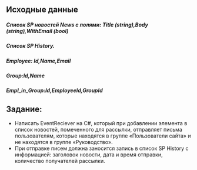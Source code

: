 ## Исходные данные

##### Список SP новостей News с полями: Title (string),Body (string),WithEmail (bool)
##### Список SP History.
##### Employee: Id,Name,Email
##### Group:Id,Name
##### Empl_in_Group:Id,EmployeeId,GroupId

## Задание:

+ Написать EventReciever на С#, который при добавлении элемента в список новостей, помеченного для рассылки, отправляет письма пользователям, которые находятся в группе «Пользователи сайта» и не находятся в группе «Руководство».
+  При отправке писем должна заносится запись в список SP History с информацией: заголовок новости, дата и время отправки, количество получателей рассылки.
